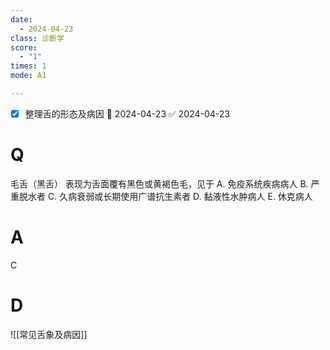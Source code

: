 ```yaml
---
date:
  - 2024-04-23
class: 诊断学
score:
  - "1"
times: 1
mode: A1

--- 
```

- [x] 整理舌的形态及病因 📅 2024-04-23 ✅ 2024-04-23


# Q
毛舌（黑舌） 表现为舌面覆有黑色或黄褐色毛，见于
A. 免疫系统疾病病人
B. 严重脱水者
C. 久病衰弱或长期使用广谱抗生素者
D. 黏液性水肿病人
E. 休克病人

# A

C



# D
![[常见舌象及病因]]